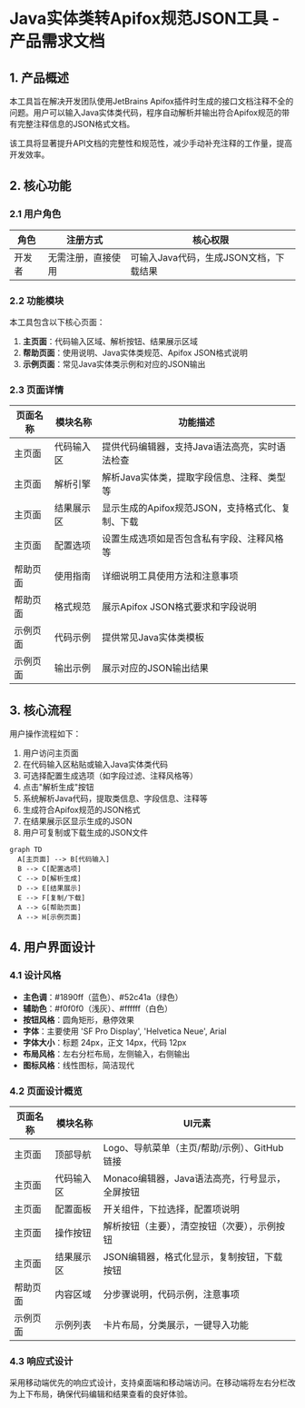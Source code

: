 # Java实体类转Apifox规范JSON工具 - 产品需求文档

## 1. 产品概述

本工具旨在解决开发团队使用JetBrains Apifox插件时生成的接口文档注释不全的问题。用户可以输入Java实体类代码，程序自动解析并输出符合Apifox规范的带有完整注释信息的JSON格式文档。

该工具将显著提升API文档的完整性和规范性，减少手动补充注释的工作量，提高开发效率。

## 2. 核心功能

### 2.1 用户角色

| 角色 | 注册方式 | 核心权限 |
|------|----------|----------|
| 开发者 | 无需注册，直接使用 | 可输入Java代码，生成JSON文档，下载结果 |

### 2.2 功能模块

本工具包含以下核心页面：
1. **主页面**：代码输入区域、解析按钮、结果展示区域
2. **帮助页面**：使用说明、Java实体类规范、Apifox JSON格式说明
3. **示例页面**：常见Java实体类示例和对应的JSON输出

### 2.3 页面详情

| 页面名称 | 模块名称 | 功能描述 |
|----------|----------|----------|
| 主页面 | 代码输入区 | 提供代码编辑器，支持Java语法高亮，实时语法检查 |
| 主页面 | 解析引擎 | 解析Java实体类，提取字段信息、注释、类型等 |
| 主页面 | 结果展示区 | 显示生成的Apifox规范JSON，支持格式化、复制、下载 |
| 主页面 | 配置选项 | 设置生成选项如是否包含私有字段、注释风格等 |
| 帮助页面 | 使用指南 | 详细说明工具使用方法和注意事项 |
| 帮助页面 | 格式规范 | 展示Apifox JSON格式要求和字段说明 |
| 示例页面 | 代码示例 | 提供常见Java实体类模板 |
| 示例页面 | 输出示例 | 展示对应的JSON输出结果 |

## 3. 核心流程

用户操作流程如下：
1. 用户访问主页面
2. 在代码输入区粘贴或输入Java实体类代码
3. 可选择配置生成选项（如字段过滤、注释风格等）
4. 点击"解析生成"按钮
5. 系统解析Java代码，提取类信息、字段信息、注释等
6. 生成符合Apifox规范的JSON格式
7. 在结果展示区显示生成的JSON
8. 用户可复制或下载生成的JSON文件

```mermaid
graph TD
  A[主页面] --> B[代码输入]
  B --> C[配置选项]
  C --> D[解析生成]
  D --> E[结果展示]
  E --> F[复制/下载]
  A --> G[帮助页面]
  A --> H[示例页面]
```

## 4. 用户界面设计

### 4.1 设计风格

- **主色调**：#1890ff（蓝色）、#52c41a（绿色）
- **辅助色**：#f0f0f0（浅灰）、#ffffff（白色）
- **按钮风格**：圆角矩形，悬停效果
- **字体**：主要使用 'SF Pro Display', 'Helvetica Neue', Arial
- **字体大小**：标题 24px，正文 14px，代码 12px
- **布局风格**：左右分栏布局，左侧输入，右侧输出
- **图标风格**：线性图标，简洁现代

### 4.2 页面设计概览

| 页面名称 | 模块名称 | UI元素 |
|----------|----------|--------|
| 主页面 | 顶部导航 | Logo、导航菜单（主页/帮助/示例）、GitHub链接 |
| 主页面 | 代码输入区 | Monaco编辑器，Java语法高亮，行号显示，全屏按钮 |
| 主页面 | 配置面板 | 开关组件，下拉选择，配置项说明 |
| 主页面 | 操作按钮 | 解析按钮（主要），清空按钮（次要），示例按钮 |
| 主页面 | 结果展示区 | JSON编辑器，格式化显示，复制按钮，下载按钮 |
| 帮助页面 | 内容区域 | 分步骤说明，代码示例，注意事项 |
| 示例页面 | 示例列表 | 卡片布局，分类展示，一键导入功能 |

### 4.3 响应式设计

采用移动端优先的响应式设计，支持桌面端和移动端访问。在移动端将左右分栏改为上下布局，确保代码编辑和结果查看的良好体验。